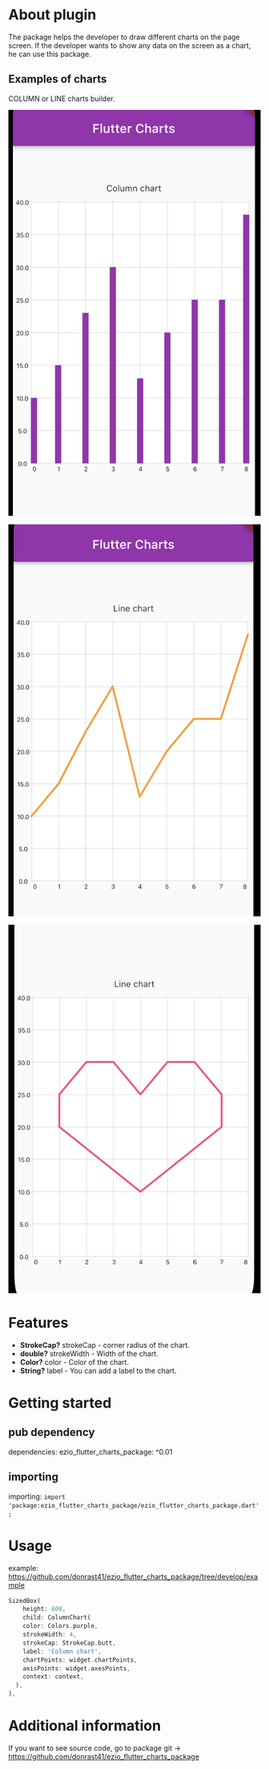 
# About plugin
The package helps the developer to draw different charts on the page screen. If
the developer wants to show any data on the screen as a chart, he can use this package.

## Examples of charts
COLUMN or LINE charts builder.

![](.github/scrn-1.png)

![](.github/scrn-2.png)

![](.github/scrn-3.png)

# Features

- **StrokeCap?** strokeCap - corner radius of the chart.
- **double?** strokeWidth - Width of the chart.
- **Color?** color - Color of the chart.
- **String?** label - You can add a label to the chart.

# Getting started

## pub dependency

dependencies:
ezio_flutter_charts_package: ^0.01

## importing

importing:
```import 'package:ezio_flutter_charts_package/ezio_flutter_charts_package.dart';```

# Usage

example: https://github.com/donrast41/ezio_flutter_charts_package/tree/develop/example

```dart
SizedBox(
    height: 600,
    child: ColumnChart(
    color: Colors.purple,
    strokeWidth: 4,
    strokeCap: StrokeCap.butt,
    label: 'Column chart',
    chartPoints: widget.chartPoints,
    axisPoints: widget.axesPoints,
    context: context,
  ),
),
```

# Additional information

If you want to see source code, go to package git -> https://github.com/donrast41/ezio_flutter_charts_package
